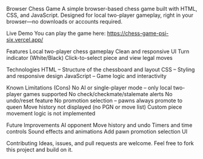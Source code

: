 Browser Chess Game
A simple browser-based chess game built with HTML, CSS, and JavaScript. Designed for local two-player gameplay, right in your browser—no downloads or accounts required.

Live Demo
You can play the game here:
https://chess-game-psi-six.vercel.app/

Features
Local two-player chess gameplay
Clean and responsive UI
Turn indicator (White/Black)
Click-to-select piece and view legal moves

Technologies
HTML – Structure of the chessboard and layout
CSS – Styling and responsive design
JavaScript – Game logic and interactivity

Known Limitations (Cons)
No AI or single-player mode – only local two-player games supported
No check/checkmate/stalemate alerts
No undo/reset feature
No promotion selection – pawns always promote to queen
Move history not displayed (no PGN or move list)
Custom piece movement logic is not implemented

Future Improvements
AI opponent
Move history and undo
Timers and time controls
Sound effects and animations
Add pawn promotion selection UI

Contributing
Ideas, issues, and pull requests are welcome. Feel free to fork this project and build on it.
